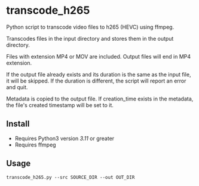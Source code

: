 # transcode_h265
Python script to transcode video files to h265 (HEVC) using ffmpeg.

Transcodes files in the input directory and stores them in the output directory.  

Files with extension MP4 or MOV are included.
Output files will end in MP4 extension.

If the output file already exists and its duration is the same as the input file, it will be skipped.
If the duration is different, the script will report an error and quit.

Metadata is copied to the output file.
If creation_time exists in the metadata, the file's created timestamp will be set to it.
  
## Install
* Requires Python3 version *3.11* or greater
* Requires ffmpeg

## Usage
    transcode_h265.py --src SOURCE_DIR --out OUT_DIR


